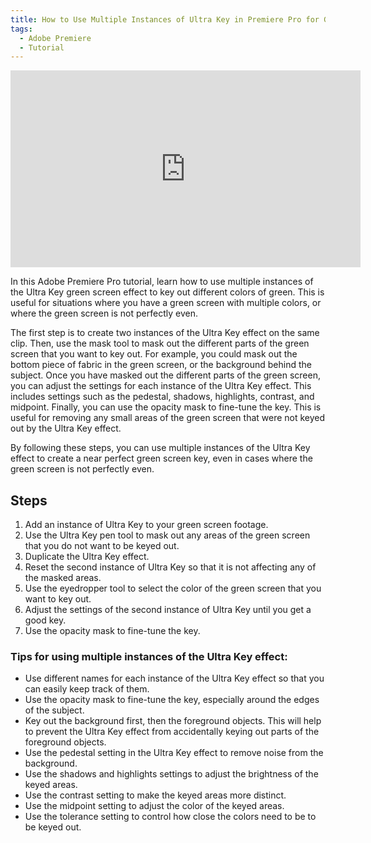 ```yaml
---
title: How to Use Multiple Instances of Ultra Key in Premiere Pro for Green Screen Keying
tags:
  - Adobe Premiere
  - Tutorial
---
```


<div class="iframe-16-9-container">
<iframe class="youTubeIframe" width="560" height="315" src="https://www.youtube.com/embed/d4O4HeDTXCw?si=PW5PmPTeHZrsVWPa" title="YouTube video player" frameborder="0" allow="accelerometer; autoplay; clipboard-write; encrypted-media; gyroscope; picture-in-picture; web-share" allowfullscreen></iframe>
</div>

In this Adobe Premiere Pro tutorial, learn how to use multiple instances of the Ultra Key green screen effect to key out different colors of green. This is useful for situations where you have a green screen with multiple colors, or where the green screen is not perfectly even.

The first step is to create two instances of the Ultra Key effect on the same clip. Then, use the mask tool to mask out the different parts of the green screen that you want to key out. For example, you could mask out the bottom piece of fabric in the green screen, or the background behind the subject. Once you have masked out the different parts of the green screen, you can adjust the settings for each instance of the Ultra Key effect. This includes settings such as the pedestal, shadows, highlights, contrast, and midpoint. Finally, you can use the opacity mask to fine-tune the key. This is useful for removing any small areas of the green screen that were not keyed out by the Ultra Key effect.

By following these steps, you can use multiple instances of the Ultra Key effect to create a near perfect green screen key, even in cases where the green screen is not perfectly even.

## Steps

1. Add an instance of Ultra Key to your green screen footage.
2. Use the Ultra Key pen tool to mask out any areas of the green screen that you do not want to be keyed out.
3. Duplicate the Ultra Key effect.
4. Reset the second instance of Ultra Key so that it is not affecting any of the masked areas.
5. Use the eyedropper tool to select the color of the green screen that you want to key out.
6. Adjust the settings of the second instance of Ultra Key until you get a good key.
7. Use the opacity mask to fine-tune the key.

### Tips for using multiple instances of the Ultra Key effect:

- Use different names for each instance of the Ultra Key effect so that you can easily keep track of them.
- Use the opacity mask to fine-tune the key, especially around the edges of the subject.
- Key out the background first, then the foreground objects. This will help to prevent the Ultra Key effect from accidentally keying out parts of the foreground objects.
- Use the pedestal setting in the Ultra Key effect to remove noise from the background.
- Use the shadows and highlights settings to adjust the brightness of the keyed areas.
- Use the contrast setting to make the keyed areas more distinct.
- Use the midpoint setting to adjust the color of the keyed areas.
- Use the tolerance setting to control how close the colors need to be to be keyed out.
